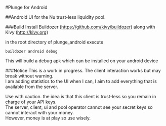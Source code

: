 #Plunge for Android

##Android UI for the Nu trust-less liquidity pool.

###Build
Install Buildozer (https://github.com/kivy/buildozer) along with Kivy (http://kivy.org)

in the root directory of plunge_android execute

    buildozer android debug

This will build a debug apk which can be installed on your android device

###Notice
This is a work in progress. The client interaction works but may break without warning.  
I am adding statistics to the UI when I can, I aim to add everything that is available from the server.  
  
Use with caution. the idea is that this client is trust-less so you remain in charge of your API keys.  
The server, client, ui and pool operator cannot see your secret keys so cannot interact with your money.  
However, money is at play so use wisely.  



